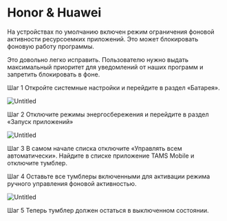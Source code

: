 # Honor & Huawei

На устройствах по умолчанию включен режим ограничения фоновой активности ресурсоемких приложений. Это может блокировать фоновую работу программы.

Это довольно легко исправить. Пользователю нужно выдать максимальный приоритет для уведомлений от наших программ и запретить блокировать в фоне.

Шаг 1
Откройте системные настройки и перейдите в раздел «Батарея».

![Untitled](Honor%20&%20Huawei%203cdf55b7e98545b8ae2fe50b65d1bf20/Untitled.png)

Шаг 2
Отключите режимы энергосбережения и перейдите в раздел «Запуск приложений»

![Untitled](Honor%20&%20Huawei%203cdf55b7e98545b8ae2fe50b65d1bf20/Untitled%201.png)

Шаг 3
В самом начале списка отключите «Управлять всем автоматически». Найдите в списке приложение TAMS Mobile и отключите тумблер.

Шаг 4
Оставьте все тумблеры включенными для активации режима ручного управления фоновой активностью.

![Untitled](Honor%20&%20Huawei%203cdf55b7e98545b8ae2fe50b65d1bf20/Untitled%202.png)

Шаг 5
Теперь тумблер должен остаться в выключенном состоянии.


